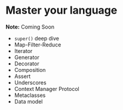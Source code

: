 # Master your language

**Note:** Coming Soon

- `super()` deep dive
- Map-Filter-Reduce
- Iterator
- Generator
- Decorator
- Composition
- Assert
- Underscores
- Context Manager Protocol
- Metaclasses
- Data model